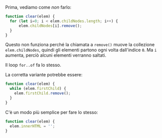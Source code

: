 
Prima, vediamo come *non* farlo:

```js
function clear(elem) {
  for (let i=0; i < elem.childNodes.length; i++) {
      elem.childNodes[i].remove();
  }
}
```

Questo non funziona perché la chiamata a `remove()` muove la collezione `elem.childNodes`, quindi gli elementi partono ogni volta dall'indice `0`. Ma `i` aumenta, perciò alcuni elementi verranno saltati.

Il loop `for..of` fa lo stesso.

La corretta variante potrebbe essere:

```js
function clear(elem) {
  while (elem.firstChild) {
    elem.firstChild.remove();
  }
}
```

C'è un modo più semplice per fare lo stesso:

```js
function clear(elem) {
  elem.innerHTML = '';
}
```
